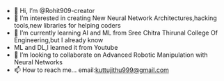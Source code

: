 - 👋 Hi, I’m @Rohit909-creator
- 👀 I’m interested in creating New Neural Network Architectures,hacking tools,new libraries for helping coders
- 🌱 I’m currently learning AI and ML from Sree Chitra Thirunal College Of Engineering,but I already know
- ML and DL,I learned it from Youtube
- 💞️ I’m looking to collaborate on Advanced Robotic Manipulation with Neural Networks
- 📫 How to reach me... email:kuttujithu999@gmail.com

<!---
Rohit909-creator/Rohit909-creator is a ✨ special ✨ repository because its `README.md` (this file) appears on your GitHub profile.
You can click the Preview link to take a look at your changes.
--->
